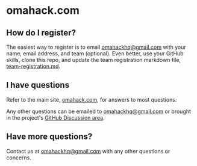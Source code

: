 # omahack.com

## How do I register?

The easiest way to register is to email <a href="mailto:omahackhq@gmail.com?subject=Register me for Omahack!">omahackhq@gmail.com</a> with your name, email address, and team (optional). Even better, use your GitHub skills, clone this repo, and update the team registration markdown file, <a href="https://github.com/omahack/omahack.com#:~:text=team%2Dregistration.md" target="_blank">team-registration.md</a>.

## I have questions

Refer to the main site, <a href="https://omahack.com" target="_blank">omahack.com</a>, for answers to most questions.

Any other questions can be emailed to <a href="mailto: omahackhq@gmail.com">omahackhq@gmail.com</a> or brought in the project's <a href="https://github.com/omahack/omahack.com/discussions" target="_blank">GitHub Discussion area</a>.

## Have more questions?

Contact us at <a href="mailto: omahackhq@gmail.com">omahackhq@gmail.com</a> with any other questions or concerns.
